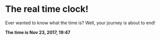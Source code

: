 # The real time clock!

Ever wanted to know what the time is? Well, your journey is about to end!

**The time is Nov 23, 2017, 19:47**